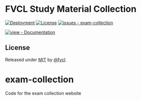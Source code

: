 # FVCL Study Material Collection

[![Deployment](https://github.com/fvcl/exam-collection/workflows/Deployment%20Trigger/badge.svg)](https://github.com/fvcl/exam-collection/actions?query=workflow:"Deployment+Trigger")
[![License](https://img.shields.io/badge/License-MIT-blue)](#license)
[![issues - exam-collection](https://img.shields.io/github/issues/fvcl/exam-collection)](https://github.com/fvcl/exam-collection/issues)

[![view - Documentation](https://img.shields.io/badge/view-Documentation-blue?style=for-the-badge)](/docs/ "Go to project documentation")


## License

Released under [MIT](/LICENSE) by [@fvcl](https://github.com/fvcl).

# exam-collection
Code for the exam collection website

